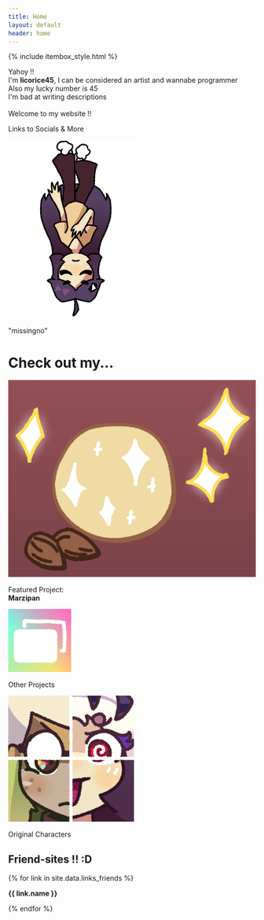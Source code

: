 ```yaml
---
title: Home
layout: default
header: home
---
```

{% include itembox_style.html %}
<div class="grid_container3">
<div class="panelbox mobile-span3">
	<p>Yahoy !!<br>
	I'm <b>licorice45</b>, I can be considered an artist and wannabe programmer<br>
	Also my lucky number is 45<br>
	I'm bad at writing descriptions<br>
	<br>
	Welcome to my website !!</p>
</div>

<div class="itembox mobile-span3" onclick="location.href='/links';" onauxclick="window.open('/links');">
	<div class="ib-item4"><p>Links to Socials & More</p></div>
</div>

<div class="mobile-hide" style="grid-column: 3; grid-row: 1 / span 2; margin: auto;">
	<img src="/assets/sprites/licorice_fall.png">
</div>
</div>

<p id="splash">"missingno"</p>
<script>
	const splash = [
		"Removed Herobrine",
		"I love Pesto mmm yummy",
		"45",
		"Yo, Angelo",
		"You should watch Mob Psycho 100 rn",
		"This site was made using notepad",
		"Press THROW and then JUMP to throw Salmon Eggs further",
		"Eh? Is that a... TURRÓN?!",
		"Why are oranges called orange but apricots aren't called orange 🤯",
		"I can't stop procrastinating, HELP",
		"Searing Shells by Kojimkj, best stage",
		"Let the shackles be released!",
		"I... am licorice",
		"Awesome orb of awesomeness",
		"Give me a drink, bartender",
		"It's nearing the end, and you're deserve it"
	];
	
	const rng = Math.floor(Math.random() * splash.length);
	document.getElementById('splash').innerHTML = "\"" + splash[rng] + "\"";
</script>

# Check out my...
<div class="grid_container3">
	<div class="itembox" onclick="location.href='/projects/marzipan';" onauxclick="window.open('/projects/marzipan');">
		<div class="ib-item4"><img class="itembox-thumb" src="/assets/sprites/projects/banner_Marzipan.png"></div>
		<div class="ib-item5"><p>Featured Project:<br><b>Marzipan</b></p></div>
	</div>
	<div class="itembox" onclick="location.href='/projects';" onauxclick="window.open('/projects');">
		<div class="ib-item4"><img class="itembox-thumb" src="/assets/sprites/banner_projects.png"></div>
		<div class="ib-item5"><p>Other Projects</p></div>
	</div>
	<div class="itembox" onclick="location.href='/ocs';" onauxclick="window.open('/ocs');">
		<div class="ib-item4"><img class="itembox-thumb" src="/assets/sprites/banner_ocs.png"></div>
		<div class="ib-item5"><p>Original Characters</p></div>
	</div>
</div>

<div class="panelbox">
	<h2>Friend-sites !! :D</h2>
	<div class="grid_container3">
		{% for link in site.data.links_friends %}
		<div class="itembox" onclick="location.href='{{ link.url }}';" onauxclick="window.open('{{ link.url }}');" style="--c: {{ link.bgcolor }}; background-image: url({{ link.image }});">
			<div class="ib-item4"><p><b>{{ link.name }}</b></p></div>
		</div>
		{% endfor %}
	</div>
</div>
